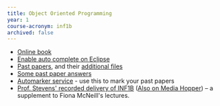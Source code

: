 ```yaml
---
title: Object Oriented Programming
year: 1
course-acronym: inf1b
archived: false
---
```


- [Online book](https://docs.oracle.com/javase/tutorial/)
- [Enable auto complete on Eclipse](https://stackoverflow.com/a/32621121)
- [Past papers](https://www.inf.ed.ac.uk/teaching/exam_papers/), and their [additional files](http://www.inf.ed.ac.uk/teaching/courses/inf1/op/oldprog.html)
- [Some past paper answers](https://tardis.ed.ac.uk/~qaisjp/exams/index.html)
- [Automarker service](https://groups.inf.ed.ac.uk/inf1-op/) - use this to mark your past papers
- [Prof. Stevens' recorded delivery of INF1B](https://www.youtube.com/playlist?list=PLNFclWaZfiVKcXdPjMR9_-8Q4JwZdUxTX) \([Also on Media Hopper](https://media.ed.ac.uk/createdby/eyJpdiI6IjVYTFNUcEhoaHZLVmt3U3BJUjJWRXc9PSIsInZhbHVlIjoiTXhXcHJNeXNkSGY5c1VvUjJuUVV4QT09IiwibWFjIjoiNjRlMzMzZWNkMDQ2Y2Y0Yzg1MWQ3MTkwZjk1NTUwNzg0NjliNTFlYWIyMTgwMjc1OTY4NDYyY2MyMjhiMGExYiJ9)\) – a supplement to Fiona McNeill's lectures. 
